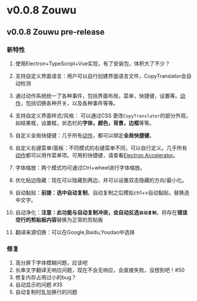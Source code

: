 # v0.0.8 Zouwu

## v0.0.8 Zouwu pre-release

### 新特性

1. 使用Electron+TypeScript+Vue实现，有了安装包，体积大了不少？
2. 支持自定义界面语言：用户可以自行创建界面语言文件，CopyTranslator会自动检测
3. 通过动作系统统一了各种事件，包括界面布局，菜单，快捷键，设置等。[动作](/guide/advance.html#动作系统)，包括切换各种开关，以及各种事件等等。

2. 支持自定义界面样式/风格： 可以通过CSS 更改`CopyTranslator`的部分外观，如结果框，设置框，状态栏的**字体，颜色，背景，边框**等等。

3. 自定义全局快捷键：几乎所有[动作](/guide/advance.html#动作系统)，都可以绑定**全局快捷键**。

4. 自定义右键菜单/面板：不同模式的右键菜单不同，可以自行定义。几乎所有[动作](/guide/advance.html#动作系统)都可以用作菜单项。可用的快捷键，请查看[Electron Accelerator](https://electronjs.org/docs/api/accelerator)。
5. 字体缩放：两个模式均可通过Ctrl+wheel进行字体缩放。
6. 优化贴边隐藏：现在可以隐藏到两边，并可以设置双击隐藏的方向/最小化。
7. 自动黏贴：**前提：选中自动复制**，自动复制之后模拟ctrl+v自动黏贴，替换选中文字。
8. 自动净化：**注意：此功能与自动复制冲突，会自动反选`自动复制`**，将存在**错误空行的剪贴板内容**替换为正常的剪贴板
9. 翻译来源切换：可以在Google,Baidu,Youdao中选择

### 修复

1. 高分屏下字体模糊问题，应该吧
2. 长串文字翻译无响应问题，现在不会无响应，会直接失败，没想到吧！#50
3. 修复内存占用过小的bug？
4. 自动显示的问题 #35
5. 自动复制时乱加换行的问题